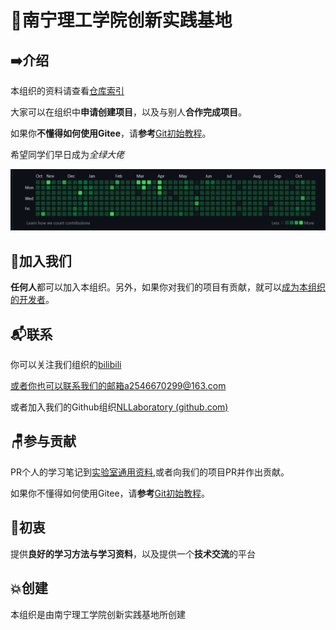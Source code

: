 # 🏫南宁理工学院创新实践基地

## ➡️介绍

本组织的资料请查看[仓库索引](https://gitee.com/NLLaboratory/organization-introduction/blob/master/仓库索引.md)

大家可以在组织中**申请创建项目**，以及与别人**合作完成项目**。

如果你**不懂得如何使用Gitee**，请**参考**[Git初始教程](https://gitee.com/NLLaboratory/organization-introduction/blob/master/Git基本教程/Git初始教程.md)。

希望同学们早日成为*全绿大佬*

![image-20221028171807505](./Git%E5%9F%BA%E6%9C%AC%E6%95%99%E7%A8%8B/git%E5%9F%BA%E6%9C%AC%E6%95%99%E7%A8%8B.assets/image-20221028171807505.png)

## 🚩加入我们

**任何人**都可以加入本组织。另外，如果你对我们的项目有贡献，就可以[成为本组织的开发者](#参与贡献)。

## 📬联系

你可以关注我们组织的[bilibili](https://space.bilibili.com/1762086433)

或者你也可以联系我们的邮箱a2546670299@163.com

或者加入我们的Github组织[NLLaboratory (github.com)](https://github.com/NLLaboratory)

## 🪑参与贡献

PR个人的学习笔记到[实验室通用资料](https://gitee.com/NLLaboratory/lab-notes.git),或者向我们的项目PR并作出贡献。

如果你不懂得如何使用Gitee，请**参考**[Git初始教程](https://gitee.com/NLLaboratory/organization-introduction/blob/master/Git基本教程/Git初始教程.md)。

## 🧐初衷

提供**良好的学习方法与学习资料**，以及提供一个**技术交流**的平台


## 💥创建

本组织是由南宁理工学院创新实践基地所创建